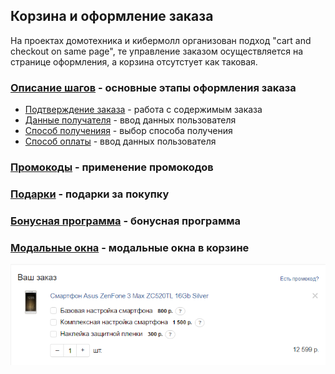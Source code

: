 ## Корзина и оформление заказа
На проектах домотехника и кибермолл организован подход "cart and checkout on same page", те управление заказом осуществляется на странице оформления, а корзина отсутстует как таковая.
### [Описание шагов](steps/) - основные этапы оформления заказа
* [Подтверждение заказа](steps/order-list/) - работа с содержимым заказа
* [Данные получателя](steps/user-info/) - ввод данных пользователя
* [Способ полученияя](steps/getting/) - выбор способа получения
* [Способ оплаты](steps/payment/) - ввод данных пользователя
### [Промокоды](promocodes/) - применение промокодов
### [Подарки](gifts/) - подарки за покупку
### [Бонусная программа](bonus/) - бонусная программа 
### [Модальные окна](modal/) - модальные окна в корзине


[![N|Solid](__source/1.png)](https://nodesource.com/products/nsolid)
